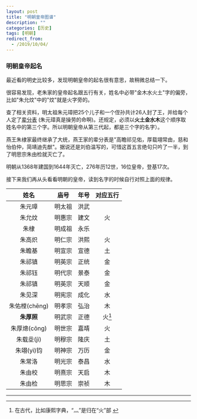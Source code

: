 ```yaml
---
layout: post
title: "明朝皇帝图谱"
description: ""
categories: [历史]
tags: [明朝]
redirect_from:
  - /2019/10/04/
---
```



### 明朝皇帝起名 

   最近看的明史比较多，发现明朝皇帝的起名很有意思，故稍微总结一下。

   很容易发现，老朱家的皇帝起名跟五行有关，姓名中必带"金木水火土"字的偏旁，比如"朱允炆"中的"炆"就是火字旁的。

   查了相关资料，明太祖朱元璋把25个儿子和一个侄孙共计26人封了王，并给每个人定了[辈分表](https://blog.csdn.net/cnham/article/details/5586889) (朱元璋真是操劳的命啊)。还规定，必须以**火土金水木**这个顺序取姓名中的第三个字。所以明朝皇帝从第三代起，都是三个字的名字）。

   燕王朱棣家最终继承了大统，燕王家的辈分表是"高瞻祁见佑，厚载翊常由，慈和怡伯仲，简靖迪先猷"。据说还是刘伯温写的，可惜这首五言绝句只吟了一半，到了明思宗朱由检就灭亡了。

明朝从1368年建国到1644年灭亡，276年历12世，16位皇帝，登基17次。

接下来我们再从头看看明朝的皇帝，读到名字的时候自行对照上面的规律。





| 姓名 | 庙号 | 年号 | 对应五行 |
|:-------:|:--------:|:-------:|:-------:|
| 朱元璋 | 明太祖 | 洪武 |  |
| 朱允炆 | 明惠宗 | 建文 | 火 |
| 朱棣 | 明成祖 | 永乐 |  |
| 朱高炽 | 明仁宗 | 洪熙 | 火 |
| 朱瞻基 | 明宣宗 | 宣德 | 土 |
| 朱祁镇 | 明英宗 | 正统 | 金 |
| 朱祁钰 | 明代宗 | 景泰 | 金 |
| 朱祁镇 | 明英宗 | 天顺 | 金 |
| 朱见深 | 明宪宗 | 成化 | 水 |
| 朱佑樘(chēng) | 明孝宗 | 弘治 | 木 |
| **朱厚照** | 明武宗 | 正德 | 火[^1] |
| 朱厚熜(cōng) | 明世宗 | 嘉靖 | 火 |
| 朱载坖(jì) | 明穆宗 | 隆庆 | 土 |
| 朱翊(yì)钧 | 明神宗 | 万历 | 金 |
| 朱常洛 | 明光宗 | 泰昌 | 水 |
| 朱由校 | 明熹宗 | 天启 | 木 |
| 朱由检 | 明思宗 | 崇祯 | 木 |

***

[^1]: 在古代，比如康熙字典，“灬”是归在“火”部 